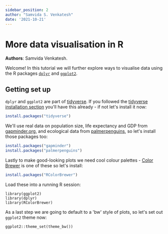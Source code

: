 ```yaml
---
sidebar_position: 2
author: "Samvida S. Venkatesh"
date: '2021-10-21'
---
```


# More data visualisation in R

**Authors**: Samvida Venkatesh.

Welcome!  In this tutorial we will further explore ways to visualise data using the R packages
[`dplyr`](https://dplyr.tidyverse.org) and [`ggplot2`](https://ggplot2.tidyverse.org). 

## Getting set up

`dplyr` and `ggplot2` are part of [tidyverse](https://www.tidyverse.org). If you followed the
[tidyverse installation section](/prerequisites/tidyverse.md) you'll have this already - if not let's install
it now:

```R
install.packages("tidyverse") 
```

We'll use real data on population size, life expectancy and GDP from
[gapminder.org](https://www.gapminder.org), and ecological data from
[palmerpenguins](https://allisonhorst.github.io/palmerpenguins/), so let's install those packages
too:

```R
install.packages("gapminder")
install.packages("palmerpenguins")
```

Lastly to make good-looking plots we need cool colour palettes - [Color
Brewer](https://colorbrewer2.org) is one of these so let's install:

```R
install.packages("RColorBrewer")
```

Load these into a running R session:

```
library(ggplot2)
library(dplyr)
library(RColorBrewer)
```

As a last step we are going to default to a 'bw' style of plots, so let's set out `ggplot2` theme now:

```
ggplot2::theme_set(theme_bw())
```

